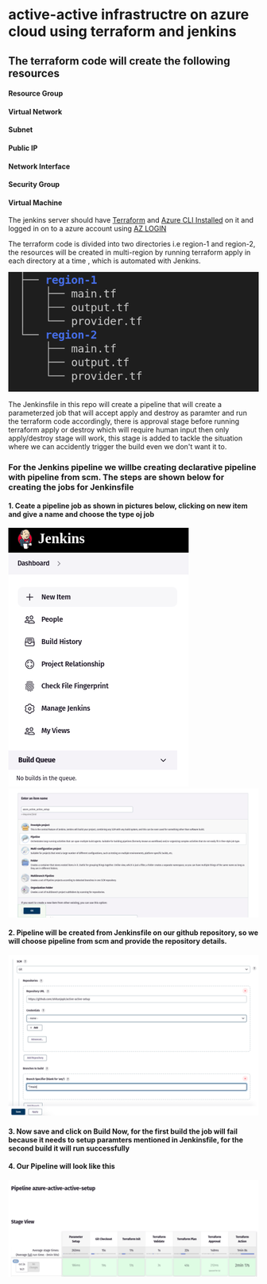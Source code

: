 
# active-active infrastructre on azure cloud using terraform and jenkins

## The terraform code will create the following resources
#### Resource Group
#### Virtual Network
#### Subnet
#### Public IP
#### Network Interface
#### Security Group
#### Virtual Machine


The jenkins server should have [Terraform](https://developer.hashicorp.com/terraform/tutorials/aws-get-started/install-cli) and [Azure CLI Installed](https://learn.microsoft.com/en-us/cli/azure/install-azure-cli) on it and logged in on to a azure account using [AZ LOGIN](https://learn.microsoft.com/en-us/cli/azure/authenticate-azure-cli)


The terraform code is divided into two directories i.e region-1 and region-2, the resources will be created in multi-region by running terraform apply in each directory at a time , which is automated with Jenkins.

![](/images/dir_structure.png)

The Jenkinsfile in this repo will create a pipeline that will create a parameterzed job that will accept apply and destroy as paramter and run the terraform code accordingly, there is approval stage before running terraform apply or destroy which will require human input then only apply/destroy stage will work, this stage is added to tackle the situation where we can accidently trigger the build even we don't want it to.
### For the Jenkins pipeline we willbe creating declarative pipeline with pipeline from scm. The steps are shown below for creating the jobs  for Jenkinsfile

#### 1. Ceate a pipeline job as shown in pictures below, clicking on new item and give a name and choose the type oj job
![](/images/job_creation.png)
![](/images/pipeline_job.png)

#### 2. Pipeline will be created from Jenkinsfile on our github repository, so we will choose pipeline from scm and provide the repository details.
![](/images/pipelinefromscm.png)

#### 3. Now save and click on Build Now, for the first build the job will fail because it needs to setup paramters mentioned in Jenkinsfile, for the second build it will run successfully

#### 4. Our Pipeline will look like this
![](/images/pipeline.webp)



